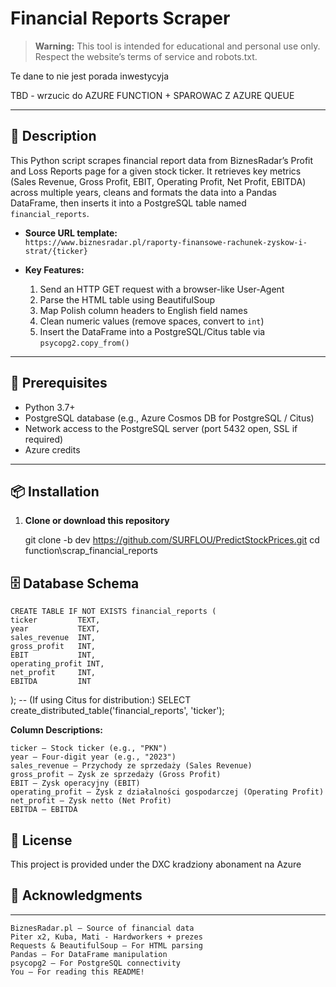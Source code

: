 # Financial Reports Scraper

> **Warning:** This tool is intended for educational and personal use only. Respect the website’s terms of service and robots.txt.  

Te dane to nie jest porada inwestycyja 

TBD - wrzucic do AZURE FUNCTION + SPAROWAC Z AZURE QUEUE

---

## 📄 Description

This Python script scrapes financial report data from BiznesRadar’s Profit and Loss Reports page for a given stock ticker. It retrieves key metrics (Sales Revenue, Gross Profit, EBIT, Operating Profit, Net Profit, EBITDA) across multiple years, cleans and formats the data into a Pandas DataFrame, then inserts it into a PostgreSQL table named `financial_reports`.

- **Source URL template:**  
  `https://www.biznesradar.pl/raporty-finansowe-rachunek-zyskow-i-strat/{ticker}`

- **Key Features:**  
  1. Send an HTTP GET request with a browser-like User-Agent  
  2. Parse the HTML table using BeautifulSoup  
  3. Map Polish column headers to English field names  
  4. Clean numeric values (remove spaces, convert to `int`)  
  5. Insert the DataFrame into a PostgreSQL/Citus table via `psycopg2.copy_from()`  

---

## 🔧 Prerequisites

- Python 3.7+  
- PostgreSQL database (e.g., Azure Cosmos DB for PostgreSQL / Citus)  
- Network access to the PostgreSQL server (port 5432 open, SSL if required)
- Azure credits
---

## 📦 Installation

1. **Clone or download this repository**  
   
   git clone -b dev https://github.com/SURFLOU/PredictStockPrices.git
   cd function\scrap_financial_reports

## 🗄️ Database Schema
    CREATE TABLE IF NOT EXISTS financial_reports (
    ticker         TEXT,
    year           TEXT,
    sales_revenue  INT,
    gross_profit   INT,
    EBIT           INT,
    operating_profit INT,
    net_profit     INT,
    EBITDA         INT
);
-- (If using Citus for distribution:)
SELECT create_distributed_table('financial_reports', 'ticker');

**Column Descriptions:**

    ticker – Stock ticker (e.g., "PKN")
    year – Four-digit year (e.g., "2023")
    sales_revenue – Przychody ze sprzedaży (Sales Revenue)
    gross_profit – Zysk ze sprzedaży (Gross Profit)
    EBIT – Zysk operacyjny (EBIT)
    operating_profit – Zysk z działalności gospodarczej (Operating Profit)
    net_profit – Zysk netto (Net Profit)
    EBITDA – EBITDA

## 📄 License
This project is provided under the DXC kradziony abonament na Azure

## 🤝 Acknowledgments
---
```
BiznesRadar.pl – Source of financial data
Piter x2, Kuba, Mati - Hardworkers + prezes
Requests & BeautifulSoup – For HTML parsing
Pandas – For DataFrame manipulation
psycopg2 – For PostgreSQL connectivity
You – For reading this README!
```

